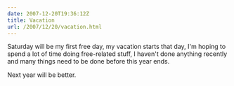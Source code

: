 ```yaml
---
date: 2007-12-20T19:36:12Z
title: Vacation
url: /2007/12/20/vacation.html
---
```


<p>Saturday will be my first free day, my vacation starts that day, I'm hoping to spend a lot of time doing free-related stuff, I haven't done anything recently and many things need to be done before this year ends.</p>
<p>Next year will be better.</p>

